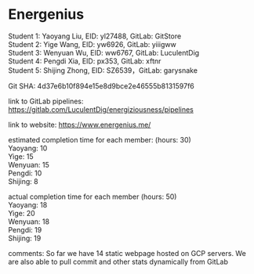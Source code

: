 # Energenius

Student 1: Yaoyang Liu, EID: yl27488, GitLab: GitStore<br/>
Student 2: Yige Wang, EID: yw6926, GitLab: yiiigww<br/>
Student 3: Wenyuan Wu, EID: ww6767, GitLab: LuculentDig<br/>
Student 4: Pengdi Xia, EID: px353, GitLab: xftnr<br/>
Student 5: Shijing Zhong, EID: SZ6539，GitLab: garysnake<br/>

Git SHA: 4d37e6b10f894e15e8d9bce2e46555b8131597f6

link to GitLab pipelines: https://gitlab.com/LuculentDig/energiziousness/pipelines

link to website: https://www.energenius.me/

estimated completion time for each member: (hours: 30)<br/>
Yaoyang: 10<br/>
Yige: 15<br/>
Wenyuan: 15<br/>
Pengdi: 10<br/>
Shijing: 8<br/>

actual completion time for each member (hours: 50)<br/>
Yaoyang: 18<br/>
Yige: 20<br/>
Wenyuan: 18<br/>
Pengdi: 19<br/>
Shijing: 19<br/>

comments: So far we have 14 static webpage hosted on GCP servers. We are also able to pull commit and other stats dynamically from GitLab
